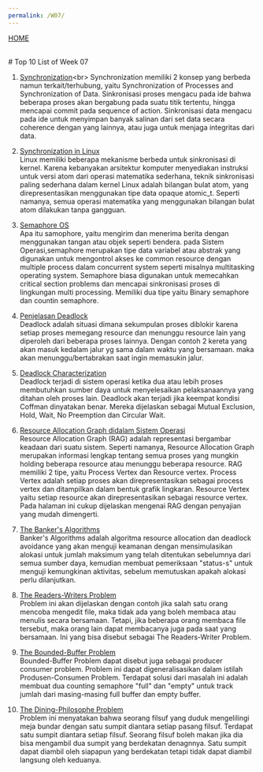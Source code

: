 ```yaml
---
permalink: /W07/
---
```

[HOME](../)

<br>
# Top 10 List of Week 07

1. [Synchronization](https://en.wikipedia.org/wiki/Synchronization_(computer_science))<br>
Synchronization memiliki 2 konsep yang berbeda namun terkait/terhubung, yaitu Synchronization of Processes and Synchronization of Data. Sinkronisasi proses mengacu pada ide bahwa beberapa proses akan bergabung pada suatu titik tertentu, hingga mencapai commit pada sequence of action. Sinkronisasi data mengacu pada ide untuk menyimpan banyak salinan dari set data secara coherence dengan yang lainnya, atau juga untuk menjaga integritas dari data.

2. [Synchronization in Linux](https://www.academia.edu/42880365/Operating_System_Concepts_10th_Editions)<br>
Linux memiliki beberapa mekanisme berbeda untuk sinkronisasi di kernel. Karena kebanyakan arsitektur komputer menyediakan instruksi untuk versi atom dari operasi matematika sederhana, teknik sinkronisasi paling sederhana dalam kernel Linux adalah bilangan bulat atom, yang direpresentasikan menggunakan tipe data opaque atomic_t. Seperti namanya, semua operasi matematika yang menggunakan bilangan bulat atom dilakukan tanpa gangguan.

3. [Semaphore OS](https://www.geeksforgeeks.org/semaphores-in-process-synchronization/)<br>
Apa itu samophore, yaitu mengirim dan menerima berita dengan menggunakan tangan atau objek seperti bendera. pada Sistem Operasi,semaphore merupakan tipe data variabel atau abstrak yang digunakan untuk mengontrol akses ke common resource dengan multiple process dalam concurrent system seperti misalnya multitasking operating system. Semaphore biasa digunakan untuk memecahkan critical section problems dan mencapai sinkronisasi proses di lingkungan multi processing. Memiliki dua tipe yaitu Binary semaphore dan countin semaphore.

4. [Penjelasan Deadlock](https://www.geeksforgeeks.org/introduction-of-deadlock-in-operating-system/)<br>
Deadlock adalah situasi dimana sekumpulan proses diblokir karena setiap proses memegang resource dan menunggu resource lain yang diperoleh dari beberapa proses lainnya. Dengan contoh 2 kereta yang akan masuk kedalam jalur yg sama dalam waktu yang bersamaan. maka akan menunggu/bertabrakan saat ingin memasukin jalur.

5. [Deadlock Characterization](https://www.tutorialspoint.com/deadlock-characterization)<br>
Deadlock terjadi di sistem operasi ketika dua atau lebih proses membutuhkan sumber daya untuk menyelesaikan pelaksanaannya yang ditahan oleh proses lain. Deadlock akan terjadi jika keempat kondisi Coffman dinyatakan benar. Mereka dijelaskan sebagai Mutual Exclusion, Hold, Wait, No Preemption dan Circular Wait.

6. [Resource Allocation Graph didalam Sistem Operasi](https://www.geeksforgeeks.org/resource-allocation-graph-rag-in-operating-system/)<br>
Resource Allocation Graph (RAG) adalah representasi bergambar keadaan dari suatu sistem. Seperti namanya, Resource Allocation Graph merupakan informasi lengkap tentang semua proses yang mungkin holding beberapa resource atau menunggu beberapa resource. RAG memiliki 2 tipe, yaitu Process Vertex dan Resource vertex. Process Vertex adalah setiap proses akan direpresentasikan sebagai process vertex dan ditampilkan dalam bentuk grafik lingkaran. Resource Vertex yaitu setiap resource akan direpresentasikan sebagai resource vertex. Pada halaman ini cukup dijelaskan mengenai RAG dengan penyajian yang mudah dimengerti.

7. [The Banker's Algorithms](https://www.geeksforgeeks.org/bankers-algorithm-in-operating-system-2/)<br>
Banker's Algorithms adalah algoritma resource allocation dan deadlock avoidance yang akan menguji keamanan dengan mensimulasikan alokasi untuk jumlah maksimum yang telah ditentukan sebelumnya dari semua sumber daya, kemudian membuat pemeriksaan "status-s" untuk menguji kemungkinan aktivitas, sebelum memutuskan apakah alokasi perlu dilanjutkan.

8. [The Readers-Writers Problem](https://www.geeksforgeeks.org/readers-writers-problem-set-1-introduction-and-readers-preference-solution/)<br>
Problem ini akan dijelaskan dengan contoh jika salah satu orang mencoba mengedit file, maka tidak ada yang boleh membaca atau menulis secara bersamaan. Tetapi, jika beberapa orang membaca file tersebut, maka orang lain dapat membacanya juga pada saat yang bersamaan. Ini yang bisa disebut sebagai The Readers-Writer Problem.

9. [The Bounded-Buffer Problem](https://practice.geeksforgeeks.org/problems/what-is-bounded-buffer-problem)<br>
Bounded-Buffer Problem dapat disebut juga sebagai producer consumer problem. Problem ini dapat digeneralisasikan dalam istilah Produsen-Consumen Problem. Terdapat solusi dari masalah ini adalah membuat dua counting semaphore "full" dan "empty" untuk track jumlah dari masing-masing full buffer dan empty buffer.

10. [The Dining-Philosophe Problem](https://www.academia.edu/42880365/Operating_System_Concepts_10th_Edition)<br>
Problem ini menyatakan bahwa seorang filsuf yang duduk mengelilingi meja bundar dengan satu sumpit diantara setiap pasang filsuf. Terdapat satu sumpit diantara setiap filsuf. Seorang filsuf boleh makan jika dia bisa mengambil dua sumpit yang berdekatan denagnnya. Satu sumpit dapat diambil oleh siapapun yang berdekatan tetapi tidak dapat diambil langsung oleh keduanya.
